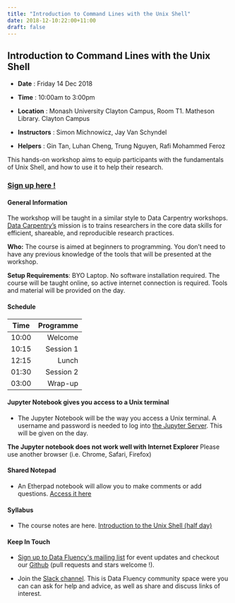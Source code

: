 ```yaml
---
title: "Introduction to Command Lines with the Unix Shell"
date: 2018-12-10:22:00+11:00
draft: false
---
```


## Introduction to  Command Lines with the Unix Shell

- **Date** : Friday 14 Dec 2018
- **Time** : 10:00am to 3:00pm
- **Location** : Monash University Clayton Campus, 
                 Room T1. Matheson Library. Clayton Campus

- **Instructors** : Simon Michnowicz,  Jay Van Schyndel
- **Helpers** :  Gin Tan, Luhan Cheng, Trung Nguyen, Rafi Mohammed Feroz 


This hands-on workshop aims to equip participants with the fundamentals of Unix Shell, and how to use it to help their research.

### [Sign up here !](https://tinyurl.com/DataFluUnixShellDec18)

#### General Information

The workshop will be taught in a similar style to Data Carpentry workshops. [Data Carpentry’s](http://www.datacarpentry.org/) mission is to trains researchers in the core data skills for efficient, shareable, and reproducible research practices.

**Who:** The course is aimed at beginners to programming. You don’t need to have any previous knowledge of the tools that will be presented at the workshop.

**Setup Requirements**: BYO Laptop. No software installation required. The course will be taught online, so active internet connection is required. Tools and material will be provided on the day.

#### Schedule

Time | Programme
----------- | ------------------:
10:00 | Welcome
10:15 | Session 1
12:15 | Lunch
01:30 | Session 2
03:00 | Wrap-up

#### Jupyter Notebook gives you access to a Unix terminal

- The Jupyter Notebook will be the way you access a Unix terminal. A username and password is needed to log into [the Jupyter Server](http://biotraining.erc.monash.edu/jupyter).  This will be given on the day. 

**The Jupyter notebook does not work well with Internet Explorer** Please use another browser (i.e. Chrome, Safari, Firefox)

#### Shared Notepad

- An Etherpad notebook will allow you to make comments or add questions. [Access it here](https://biotraining.erc.monash.edu/etherpad/p/commandline)

#### Syllabus

- The course notes are here.  [Introduction to the Unix Shell (half day)]( https://monashdatafluency.github.io/unixshell/ )







#### Keep In Touch

* [Sign up to Data Fluency's mailing list](http://eepurl.com/dmzhGH) for event updates and checkout our [Github](https://github.com/MonashDataFluency) (pull requests and stars welcome !). 

* Join the [Slack channel](https://datafluency.slack.com). This is Data Fluency community space were you can can ask for help and advice, as well as share and discuss links of interest. 

